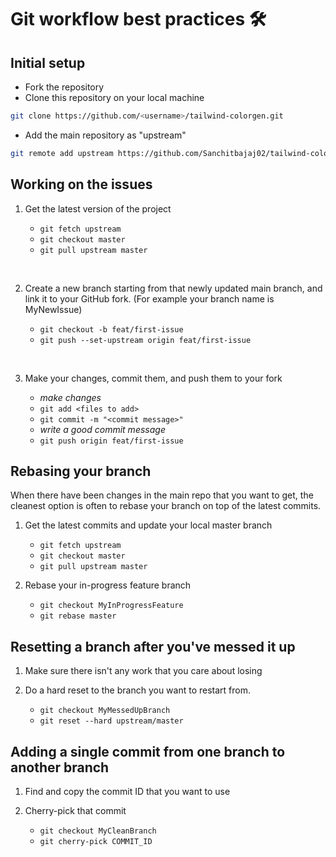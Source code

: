# Git workflow best practices 🛠️

## Initial setup

- Fork the repository
- Clone this repository on your local machine

```bash
git clone https://github.com/<username>/tailwind-colorgen.git
```

- Add the main repository as "upstream"

```bash
git remote add upstream https://github.com/Sanchitbajaj02/tailwind-colorgen.git
```

## Working on the issues 

1. Get the latest version of the project

    - `git fetch upstream`
    - `git checkout master`
    - `git pull upstream master`

<br/>

2. Create a new branch starting from that newly updated main branch, and link it to your GitHub fork. (For example your branch name is MyNewIssue)

    - `git checkout -b feat/first-issue`
    - `git push --set-upstream origin feat/first-issue`

<br/>

3. Make your changes, commit them, and push them to your fork

    - _make changes_
    - `git add <files to add>`
    - `git commit -m "<commit message>"`
    - _write a good commit message_
    - `git push origin feat/first-issue`

## Rebasing your branch

When there have been changes in the main repo that you want to get, the cleanest option is often to rebase your branch on top of the latest commits.

1. Get the latest commits and update your local master branch

    - `git fetch upstream`
    - `git checkout master`
    - `git pull upstream master`

2. Rebase your in-progress feature branch

    - `git checkout MyInProgressFeature`
    - `git rebase master`

## Resetting a branch after you've messed it up

1. Make sure there isn't any work that you care about losing

2. Do a hard reset to the branch you want to restart from.

    - `git checkout MyMessedUpBranch`
    - `git reset --hard upstream/master`

## Adding a single commit from one branch to another branch

1. Find and copy the commit ID that you want to use
2. Cherry-pick that commit

    - `git checkout MyCleanBranch`
    - `git cherry-pick COMMIT_ID`
